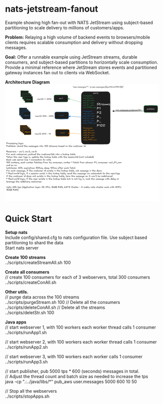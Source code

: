 # nats-jetstream-fanout
Example showing high fan-out with NATS JetStream using subject-based partitioning to scale delivery to millions of customers/apps.

**Problem:** Relaying a high volume of backend events to browsers/mobile clients requires scalable consumption and delivery without dropping messages.

**Goal:** Offer a runnable example using JetStream streams, durable consumers, and subject-based partitions to horizontally scale consumption.
Provide a minimal reference where JetStream stores events and partitioned gateway instances fan out to clients via WebSocket.

**Architecture Diagram**
![Architecture Diagram](architecture/architecture.png)


# Quick Start

**Setup nats**\
Include config/shared.cfg to nats configuration file. Use subject based partitioning to shard the data\
Start nats server
   
**Create 100 streams**\
../scripts/createStreamAll.sh 100 

**Create all consumers**\
// create 100 consumers for each of 3 webservers, total 300 consumers\
../scripts/createConAll.sh

**Other utils.**\
// purge data across the 100 streams\
../scripts/purgeStream.sh 100
// Delete all the consumers\
../scripts/deleteConAll.sh
// Delete all the streams\
../scripts/deletStr.sh 100


**Java apps**\
// start webserver 1, with 100 workers each worker thread calls 1 consumer\
../scripts/runApp1.sh

// start webserver 2, with 100 workers each worker thread calls 1 consumer\
../scripts/runApp2.sh

// start webserver 3, with 100 workers each worker calls 1 consumer\
../scripts/runApp3.sh

// start publisher, pub 5000 tps * 600 (seconds) messages in total.\
// Adjust the thread count and batch size as needed to increase the tps\
java -cp ".:../java/libs/*" pub_aws user.messages 5000 600 10 50

// Stop all the webservers\
../scripts/stopApps.sh



